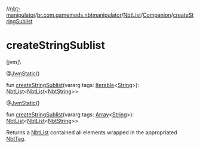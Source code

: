 //[nbt-manipulator](../../../../index.md)/[br.com.gamemods.nbtmanipulator](../../index.md)/[NbtList](../index.md)/[Companion](index.md)/[createStringSublist](create-string-sublist.md)

# createStringSublist

[jvm]\

@[JvmStatic](https://kotlinlang.org/api/latest/jvm/stdlib/kotlin.jvm/-jvm-static/index.html)()

fun [createStringSublist](create-string-sublist.md)(vararg tags: [Iterable](https://kotlinlang.org/api/latest/jvm/stdlib/kotlin.collections/-iterable/index.html)<[String](https://kotlinlang.org/api/latest/jvm/stdlib/kotlin/-string/index.html)>): [NbtList](../index.md)<[NbtList](../index.md)<[NbtString](../../-nbt-string/index.md)>>

@[JvmStatic](https://kotlinlang.org/api/latest/jvm/stdlib/kotlin.jvm/-jvm-static/index.html)()

fun [createStringSublist](create-string-sublist.md)(vararg tags: [Array](https://kotlinlang.org/api/latest/jvm/stdlib/kotlin/-array/index.html)<[String](https://kotlinlang.org/api/latest/jvm/stdlib/kotlin/-string/index.html)>): [NbtList](../index.md)<[NbtList](../index.md)<[NbtString](../../-nbt-string/index.md)>>

Returns a [NbtList](../index.md) contained all elements wrapped in the appropriated [NbtTag](../../-nbt-tag/index.md).
